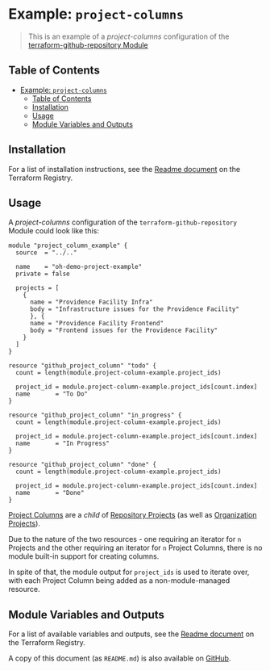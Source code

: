 # Example: `project-columns`

> This is an example of a _project-columns_ configuration of the [terraform-github-repository Module](https://registry.terraform.io/modules/operatehappy/repository/github)

## Table of Contents

- [Example: `project-columns`](#example-project-columns)
  - [Table of Contents](#table-of-contents)
  - [Installation](#installation)
  - [Usage](#usage)
  - [Module Variables and Outputs](#module-variables-and-outputs)

## Installation

For a list of installation instructions, see the [Readme document](https://registry.terraform.io/modules/operatehappy/repository/github) on the Terraform Registry.

## Usage

A _project-columns_ configuration of the `terraform-github-repository` Module could look like this:

```hcl
module "project_column_example" {
  source  = "../.."

  name    = "oh-demo-project-example"
  private = false

  projects = [
    {
      name = "Providence Facility Infra"
      body = "Infrastructure issues for the Providence Facility"
      }, {
      name = "Providence Facility Frontend"
      body = "Frontend issues for the Providence Facility"
    }
  ]
}

resource "github_project_column" "todo" {
  count = length(module.project-column-example.project_ids)

  project_id = module.project-column-example.project_ids[count.index]
  name       = "To Do"
}

resource "github_project_column" "in_progress" {
  count = length(module.project-column-example.project_ids)

  project_id = module.project-column-example.project_ids[count.index]
  name       = "In Progress"
}

resource "github_project_column" "done" {
  count = length(module.project-column-example.project_ids)

  project_id = module.project-column-example.project_ids[count.index]
  name       = "Done"
}
```

[Project Columns](https://www.terraform.io/docs/providers/github/r/project_column.html) are a _child_ of [Repository Projects](https://www.terraform.io/docs/providers/github/r/repository_project.html) (as well as [Organization Projects](https://www.terraform.io/docs/providers/github/r/organization_project.html)).

Due to the nature of the two resources - one requiring an iterator for `n` Projects and the other requiring an iterator for `n` Project Columns, there is no module built-in support for creating columns.

In spite of that, the module output for `project_ids` is used to iterate over, with each Project Column being added as a non-module-managed resource.

## Module Variables and Outputs

For a list of available variables and outputs, see the [Readme document](https://registry.terraform.io/modules/operatehappy/repository/github) on the Terraform Registry.

A copy of this document (as `README.md`) is also available on [GitHub](https://github.com/operatehappy/terraform-github-repository/blob/main/README.md#readme).
